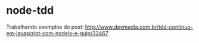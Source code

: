 # node-tdd
Trabalhando exemplos do post:
http://www.devmedia.com.br/tdd-continuo-em-javascript-com-nodejs-e-gulp/32467
